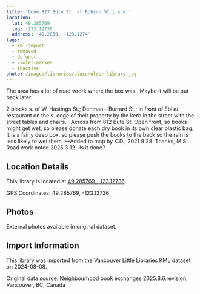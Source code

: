```yaml
---
title: 'Gone.827 Bute St. at Robson St., s.w.'
location:
  lat: 49.285769
  lng: -123.12736
  address: '49.2858, -123.1274'
tags:
  - kml-import
  - removed
  - defunct
  - violet-marker
  - inactive
photo: /images/libraries/placeholder-library.jpg
---
```

The area has a lot of road wrork where the box was.  Maybe it will be put back later.  

2 blocks s. of W. Hastings St.; Denman—Burrard St.; in front of Ebisu restaurant on the s. edge of their property by the kerb in the street with the street tables and chairs.  
Across from 812 Bute St.
Open front, so books might get wet, so please donate each dry book in its own clear plastic bag.  
It is a fairly deep box, so please push the books to the back so the rain is less likely to wet them.
—Added to map by K.D., 2021 9 28. Thanks, M.S.
Road work noted 2025 3 12.  Is it done?

## Location Details

This library is located at [49.285769, -123.12736](https://www.google.com/maps?q=49.285769,-123.12736).

GPS Coordinates: 49.285769, -123.12736

## Photos

External photos available in original dataset.

## Import Information

This library was imported from the Vancouver Little Libraries KML dataset on 2024-08-08.

Original data source: Neighbourhood book exchanges 2025.8.6.revision; Vancouver, BC, Canada
